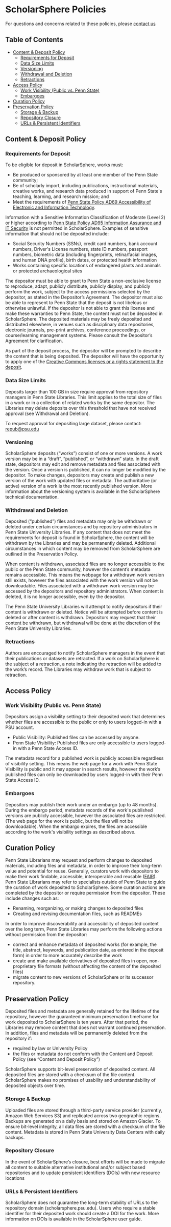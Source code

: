 # ScholarSphere Policies

<p class="alert alert-info">
  For questions and concerns related to these policies, please <a href="/contact">contact us</a>
</p>

## Table of Contents
  - [Content & Deposit Policy](#content--deposit-policy)
    - [Requirements for Deposit](#requirements-for-deposit)
    - [Data Size Limits](#data-size-limits)
    - [Versioning](#versioning)
    - [Withdrawal and Deletion](#withdrawal-and-deletion)
    - [Retractions](#retractions)
  - [Access Policy](#access-policy)
    - [Work Visibility (Public vs. Penn State)](#work-visibility-public-vs-penn-state)
    - [Embargoes](#embargoes)
  - [Curation Policy](#curation-policy)
  - [Preservation Policy](#preservation-policy)
    - [Storage & Backup](#storage--backup)
    - [Repository Closure](#repository-closure)
    - [URLs & Persistent Identifiers](#urls--persistent-identifiers)

## Content & Deposit Policy

### Requirements for Deposit
To be eligible for deposit in ScholarSphere, works must:

-	Be produced or sponsored by at least one member of the Penn State community;
-	Be of scholarly import, including publications, instructional materials, creative works, and research data produced in support of Penn State's teaching, learning, and research mission; and
-	Meet the requirements of [Penn State Policy AD69 Accessibility of Electronic and Information Technology](https://policy.psu.edu/policies/ad69). 

Information with a Sensitive Information Classification of Moderate (Level 2) or higher according to [Penn State Policy AD95 Information Assurance and IT Security](https://policy.psu.edu/policies/ad95) is not permitted in ScholarSphere. Examples of sensitive information that should not be deposited include:

-	Social Security Numbers (SSNs), credit card numbers, bank account numbers, Driver's License numbers, state ID numbers, passport numbers, biometric data (including fingerprints, retina/facial images, and human DNA profile), birth dates, or protected health information
-	Works containing specific locations of endangered plants and animals or protected archaeological sites

The depositor must be able to grant to Penn State a non-exclusive license to reproduce, adapt, publicly distribute, publicly display, and publicly perform the work, subject to the access permissions selected by the depositor, as stated in the Depositor’s Agreement. The depositor must also be able to represent to Penn State that the deposit is not libelous or otherwise unlawful. If the depositor is not able to grant this license and make these warranties to Penn State, the content must not be deposited in ScholarSphere.
The deposited materials may be freely deposited and distributed elsewhere, in venues such as disciplinary data repositories, electronic journals, pre-print archives, conference proceedings, or course/learning management systems. Please consult the Depositor’s Agreement for clarification. 

As part of the deposit process, the depositor will be prompted to describe the content that is being deposited. The depositor will have the opportunity to apply one of the [Creative Commons licenses or a rights statement to the deposit](https://creativecommons.org/use-remix/cc-licenses/).

### Data Size Limits
Deposits larger than 100 GB in size require approval from repository managers in Penn State Libraries. This limit applies to the total size of files in a work or in a collection of related works by the same depositor. The Libraries may delete deposits over this threshold that have not received approval (see Withdrawal and Deletion).

To request approval for depositing large dataset, please contact: [repub@psu.edu](repub@psu.edu)

### Versioning
ScholarSphere deposits (“works”) consist of one or more versions. A work version may be in a “draft”, “published”, or “withdrawn” state. In the draft state, depositors may edit and remove metadata and files associated with the version. Once a version is published, it can no longer be modified by the depositor. To make changes, depositors may create and publish a new version of the work with updated files or metadata. The authoritative (or active) version of a work is the most recently published version. More information about the versioning system is available in the ScholarSphere technical documentation.

### Withdrawal and Deletion
Deposited (“published”) files and metadata may only be withdrawn or deleted under certain circumstances and by repository administrators in Penn State University Libraries. If any content that does not meet the requirements for deposit is found in ScholarSphere, the content will be withdrawn by the Libraries and may be permanently deleted. Additional circumstances in which content may be removed from ScholarSphere are outlined in the Preservation Policy.

When content is withdrawn, associated files are no longer accessible to the public or the Penn State community, however the content’s metadata remains accessible. This means the webpage for a withdrawn work version still exists, however the files associated with the work version will not be downloadable. Files associated with a withdrawn work version may be accessed by the depositors and repository administrators. When content is deleted, it is no longer accessible, even by the depositor. 

The Penn State University Libraries will attempt to notify depositors if their content is withdrawn or deleted. Notice will be attempted before content is deleted or after content is withdrawn.
Depositors may request that their content be withdrawn, but withdrawal will be done at the discretion of the Penn State University Libraries.

### Retractions
Authors are encouraged to notify ScholarSphere managers in the event that their publications or datasets are retracted. If a work on ScholarSphere is the subject of a retraction, a note indicating the retraction will be added to the work’s record. The Libraries may withdraw work that is subject to retraction.

## Access Policy

### Work Visibility (Public vs. Penn State)
Depositors assign a visibility setting to their deposited work that determines whether files are accessible to the public or only to users logged-in with a PSU account.

- Public Visibility: Published files can be accessed by anyone.
- Penn State Visibility: Published files are only accessible to users logged-in with a Penn State Access ID. 

The metadata record for a published work is publicly accessible regardless of visibility setting. This means the web page for a work with Penn State Visibility is public and it may appear in search results, however the work’s published files can only be downloaded by users logged-in with their Penn State Access ID.

### Embargoes
Depositors may publish their work under an embargo (up to 48 months). During the embargo period, metadata records of the work's published versions are publicly accessible, however the associated files are restricted. (The web page for the work is public, but the files will not be downloadable). When the embargo expires, the files are accessible according to the work's visibility settings as described above.

## Curation Policy

Penn State Librarians may request and perform changes to deposited materials, including files and metadata, in order to improve their long-term value and potential for reuse. Generally, curators work with depositors to make their work findable, accessible, interoperable and reusable ([FAIR](https://doi.org/10.5281/zenodo.3251593)). Penn State Librarians may refer to specialists outside of Penn State to guide the curation of work deposited to ScholarSphere.
Some curation actions are completed by the depositor or require permission from the depositor. These include changes such as:

- Renaming, reorganizing, or making changes to deposited files
- Creating and revising documentation files, such as READMEs

In order to improve discoverability and accessibility of deposited content over the long term, Penn State Libraries may perform the following actions without permission from the depositor: 

- correct and enhance metadata of deposited works (for example, the title, abstract, keywords, and publication date, as entered in the deposit form) in order to more accurately describe the work
- create and make available derivatives of deposited files in open, non-proprietary file formats (without affecting the content of the deposited files)
- migrate content to new versions of ScholarSphere or its successor repository.

## Preservation Policy
Deposited files and metadata are generally retained for the lifetime of the repository, however the guaranteed minimum preservation timeframe for work deposited to ScholarSphere is ten years. After that period, the Libraries may remove content that does not warrant continued preservation.
In addition, files and metadata will be permanently deleted from the repository if:

- required by law or University Policy
- the files or metadata do not conform with the Content and Deposit Policy (see “Content and Deposit Policy”)

ScholarSphere supports bit-level preservation of deposited content. All deposited files are stored with a checksum of the file content. ScholarSphere makes no promises of usability and understandability of deposited objects over time.

### Storage & Backup
Uploaded files are stored through a third-party service provider (currently, Amazon Web Services S3) and replicated across two geographic regions. Backups are generated on a daily basis and stored on Amazon Glacier. To ensure bit-level integrity, all data files are stored with a checksum of the file content. Metadata is stored in Penn State University Data Centers with daily backups. 

### Repository Closure
In the event of ScholarSphere’s closure, best efforts will be made to migrate all content to suitable alternative institutional and/or subject based repositories and to update persistent identifiers (DOIs) with new resource locations

### URLs & Persistent Identifiers
ScholarSphere does not guarantee the long-term stability of URLs to the repository domain (scholarsphere.psu.edu). Users who require a stable identifier for their deposited work should create a DOI for the work. More information on DOIs is available in the ScholarSphere user guide. 
